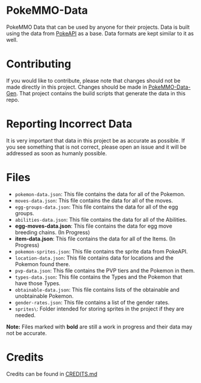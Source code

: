# PokeMMO-Data
PokeMMO Data that can be used by anyone for their projects. Data is built using the data from [PokeAPI](https://pokeapi.co/) as a base. Data formats are kept similar to it as well.

# Contributing
If you would like to contribute, please note that changes should not be made directly in this project. Changes should be made in [PokeMMO-Data-Gen](https://github.com/PokeMMOZone/PokeMMO-Data-Gen). That project contains the build scripts that generate the data in this repo.

# Reporting Incorrect Data
It is very important that data in this project be as accurate as possible. If you see something that is not correct, please open an issue and it will be addressed as soon as humanly possible.

# Files
- `pokemon-data.json`: This file contains the data for all of the Pokemon.
- `moves-data.json`: This file contains the data for all of the moves.
- `egg-groups-data.json`: This file contains the data for all of the egg groups.
- `abilities-data.json`: This file contains the data for all of the Abilities.
- **egg-moves-data.json**: This file contains the data for egg move breeding chains. (In Progress)
- **item-data.json**: This file contains the data for all of the Items. (In Progress)
- `pokemon-sprites.json`: This file contains the sprite data from PokeAPI.
- `location-data.json`: This file contains data for locations and the Pokemon found there.
- `pvp-data.json`: This file contains the PVP tiers and the Pokemon in them.
- `types-data.json`: This file contains the Types and the Pokemon that have those Types.
- `obtainable-data.json`: This file contains lists of the obtainable and unobtainable Pokemon.
- `gender-rates.json`: This file contains a list of the gender rates.
- `sprites\`: Folder intended for storing sprites in the project if they are needed.

**Note:** Files marked with **bold** are still a work in progress and their data may not be accurate.

# Credits
Credits can be found in [CREDITS.md](https://github.com/PokeMMOZone/PokeMMO-Data/blob/main/CREDITS.md)